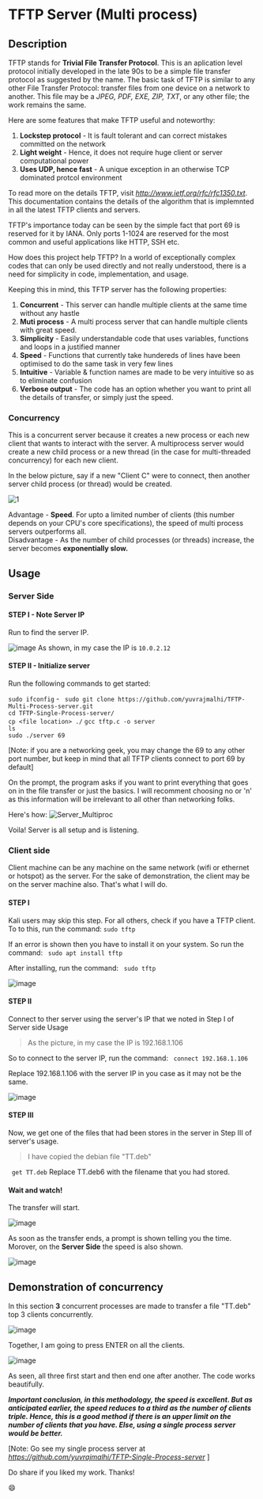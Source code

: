 # TFTP Server (Multi process)
## Description
TFTP stands for **Trivial File Transfer Protocol**. This is an aplication level protocol initially developed in the late 90s to be a simple file transfer protocol as suggested by the name. The basic task of TFTP is similar to any other File Transfer Protocol: transfer files from one device on a network to another. This file may be a _JPEG, PDF, EXE, ZIP, TXT_, or any other file; the work remains the same. 

Here are some features that make TFTP useful and noteworthy:    
  1. __Lockstep protocol__    - It is fault tolerant and can correct mistakes committed on the network   
  2. __Light weight__         - Hence, it does not require huge client or server computational power   
  3. __Uses UDP, hence fast__ - A unique exception in an otherwise TCP dominated protcol environment  

To read more on the details TFTP, visit *http://www.ietf.org/rfc/rfc1350.txt*. This documentation contains the details of the algorithm that is implemnted in all the latest TFTP clients and servers.

TFTP's importance today can be seen by the simple fact that port 69 is reserved for it by IANA. Only ports 1-1024 are reserved for the most common and useful applications like HTTP, SSH etc.

How does this project help TFTP?
In a world of exceptionally complex codes that can only be used directly and not really understood, there is a need for simplicity in code, implementation, and usage.

Keeping this in mind, this TFTP server has the following properties:    
  1. __Concurrent__     - This server can handle multiple clients at the same time without any hastle    
  2. __Muti process__   - A multi process server that can handle multiple clients with great speed.   
  3. __Simplicity__     - Easily understandable code that uses variables, functions and loops in a justified manner     
  4. __Speed__          - Functions that currently take hundereds of lines have been optimised to do the same task in very few lines    
  5. __Intuitive__      - Variable & function names are made to be very intuitive so as to eliminate confusion   
  6. __Verbose output__ - The code has an option whether you want to print all the details of transfer, or simply just the speed.


### Concurrency
This is a concurrent server because it creates a new process or each new client that wants to interact with the server.
A multiprocess server would create a new child process or a new thread (in the case for multi-threaded concurrency) for each new client. 

In the below picture, say if a new "Client C" were to connect, then another server child process (or thread) would be created.

![1](https://user-images.githubusercontent.com/76866159/107152058-e21f3a00-698b-11eb-9cd9-61489dbdca16.png)

Advantage - **Speed**. For upto a limited number of clients (this number depends on your CPU's core specifications), the speed of multi process servers outperforms all.  
Disadvantage - As the number of child processes (or threads) increase, the server becomes **exponentially slow.**  



## Usage

### Server Side

#### STEP I - Note Server IP
Run  to find the server IP.

![image](https://user-images.githubusercontent.com/76866159/134906479-7b241fd5-b8ac-4ae2-91cc-c172ef893668.png)
As shown, in my case the IP is ```10.0.2.12``` 


#### STEP II - Initialize server
Run the following commands to get started: 

```sudo ifconfig``` - 
``` sudo git clone https://github.com/yuvrajmalhi/TFTP-Multi-Process-server.git```     
```cd TFTP-Single-Process-server/```    
```cp <file location> ./``` 
```gcc tftp.c -o server```      
```ls```     
```sudo ./server 69```        

[Note: if you are a networking geek, you may change the 69 to any other port number, but keep in mind that all TFTP clients connect to port 69 by default]

On the prompt, the program asks if you want to print everything that goes on in the file transfer or just the basics.
I will recomment choosing no or 'n' as this information will be irrelevant to all other than networking folks.

Here's how:
![Server_Multiproc](https://user-images.githubusercontent.com/76866159/134904153-60cb5b49-6125-463c-98d4-ba3faf17c838.gif)

Voila! Server is all setup and is listening.



### Client side
Client machine can be any machine on the same network (wifi or ethernet or hotspot) as the server. 
For the sake of demonstration, the client may be on the server machine also. That's what I will do.

#### STEP I
Kali users may skip this step.
For all others, check if you have a TFTP client. To to this, run the command:
```sudo tftp```


If an error is shown then you have to install it on your system. So run the command:
``` sudo apt install tftp```

After installing, run the command:
``` sudo tftp```


![image](https://user-images.githubusercontent.com/76866159/106705722-7d26b580-6614-11eb-8adb-bf54083e01de.png)


#### STEP II
Connect to ther server using the server's IP that we noted in Step I of Server side Usage
> As the picture, in my case the IP is 192.168.1.106

So to connect to the server IP, run the command:
``` connect 192.168.1.106```

Replace 192.168.1.106 with the server IP in you case as it may not be the same.

![image](https://user-images.githubusercontent.com/76866159/106705874-c2e37e00-6614-11eb-9967-d6b9df9e0c79.png)


#### STEP III
Now, we get one of the files that had been stores in the server in Step III of server's usage.
> I have copied the debian file "TT.deb"

``` get TT.deb```
Replace TT.deb6 with the filename that you had stored.

#### Wait and watch!
The transfer will start.

![image](https://user-images.githubusercontent.com/76866159/106706325-882e1580-6615-11eb-9a51-11c4f6250dea.png)


As soon as the transfer ends, a prompt is shown telling you the time.
Morover, on the **Server Side** the speed is also shown.

![image](https://user-images.githubusercontent.com/76866159/106706394-a136c680-6615-11eb-984c-36c3c5bc4ba4.png)


## Demonstration of concurrency
In this section **3** concurrent processes are made to transfer a file "TT.deb" top 3 clients concurrently.

![image](https://user-images.githubusercontent.com/76866159/106706632-fc68b900-6615-11eb-96ba-3d5cb3e2a9da.png)

Together, I am going to press ENTER on all the clients.

![image](https://user-images.githubusercontent.com/76866159/106706715-186c5a80-6616-11eb-93c8-e1719d785e2b.png)

As seen, all three first start and then end one after another. The code works beautifully. 


_**Important conclusion, in this methodology, the speed is excellent. But as anticipated earlier, the speed reduces to a third as the number of clients triple.
Hence, this is a good method if there is an upper limit on the number of clients that you have. Else, using a single process server would be better.**_

[Note: Go see my single process server at *https://github.com/yuvrajmalhi/TFTP-Single-Process-server* ]

Do share if you liked my work. Thanks!

:smile:
